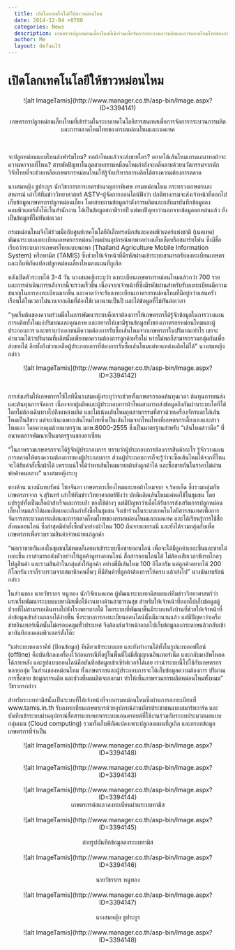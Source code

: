```yaml
---
  title: เปิดโลกเทคโนโลยีให้ชาวหม่อนไหม   
  date: 2014-12-04 +0700		  
  categories: News		
  description: เกษตรกรปลูกหม่อนเลี้ยงไหมที่เข้าร่วมเพื่อจัดการกระบวนการผลิตและการตลาดไหมไทยของกรมหม่อนไหมและเนคเทค
  author: Me		 
  layout: default
---
```


# เปิดโลกเทคโนโลยีให้ชาวหม่อนไหม   
<div style="text-align:center" markdown="1">
![alt ImageTamis](http://www.manager.co.th/asp-bin/Image.aspx?ID=3394141) <br>
<p>เกษตรกรปลูกหม่อนเลี้ยงไหมที่เข้าร่วมในระบบเทคโนโลยีสารสนเทศเพื่อการจัดการกระบวนการผลิตและการตลาดไหมไทยของกรมหม่อนไหมและเนคเทค</p>
</div>
<br>
<p> จะปลูกหม่อนแบบไหนส่งฟาร์มไหม? ทอผ้าไหมแล้วจะส่งขายใคร? อยากได้เส้นไหมเกรดเอมาทอผ้าจะควานหาจากที่ไหน? สารพัดปัญหาในอุตสาหกรรมหมื่อนไหมกำลังจะคลี่คลายด้วยนวัตกรรมจากนักวิจัยไทยที่จะช่วยเหลือเกษตรกรหม่อนไหมให้รู้จักบริหารการผลิตได้ตรงความต้องการตลาด  </p>
<p> นางสมหญิง ชูประยูร นักวิชาการการเกตรชำนาญการพิเศษ กรมหม่อนไหม กระทรวงเกษตรและสหกรณ์ เล่าให้ทีมข่าววิทยาศาสตร์ ASTV-ผู้จัดการออนไลน์ฟังว่า ปกติทางกรมจะส่งเจ้าหน้าที่ออกไปเก็บข้อมูลเกษตรกรปลูกหม่อนเลี้ยง โดยสอบถามข้อมูลกำลังการผลิตและกลับมาบันทึกข้อมูลลงคอมพิวเตอร์ตั้งโต๊ะในสำนักงาน ได้เป็นข้อมูลสถาติรายปี แต่พบปัญหาว่านอกจากข้อมูลตกหล่นแล้ว ยังเป็นข้อมูลที่ไม่ทันต่อเวลา</p>

<p> กรมหม่อนไหมจึงได้ร่วมมือกับศูนย์เทคโนโลยีอิเล็กทรอนิกส์และคอมพิวเตอร์แห่งชาติ (เนคเทค) พัฒนาระบบลงทะเบียนเกษตรกรหม่อนไหมผ่านอุปกรณ์พกพาอย่างแท็บเล็ตหรือสมาร์ทโฟน ซึ่งมีชื่อเรียกว่าระบบการเกษตรไทยแบบพกพา (Thailand Agriculture Mobile Information System) หรือทามิส (TAMIS) ซึ่งช่วยให้เจ้าหน้าที่มีรหัสผ่านเข้าระบบสามารถรับลงทะเบียนเกษตรและเก็บพิกัดแปลงปลูกหม่อนเลี้ยงไหมลงแผนที่กูเกิล </p>  

<p> หลังเปิดตัวระบบได้ 3-4 วัน นางสมหญิงระบุว่า ลงทะเบียนเกษตรกรหม่อนไหมแล้วกว่า 700 ราย และการดำเนินการหลังจากนี้จะรวดเร็วขึ้น เนื่องจากเจ้าหน้าที่ซึ่งมีรหัสผ่านสำหรับรับลงทะเบียนมีความชนาญในการลงทะเบียนมากขึ้น และคาดว่าจะรับลงทะเบียนเกาตรกรหม่อนไหมที่มีอยู่กว่าแสนครัวเรือนได้ในเวลาไม่นานจากเดิมที่ต้องใช้เวลานานเป็นปี และได้ข้อมูลที่ไม่ทันต่อเวลา</p>

<p> “จุดเริ่มต้นของความร่วมมือในการพัฒนาระบบคือเราต้องการให้เกษตรกรได้รู้จักข้อมูลในการวางแผนการผลิตทั้งในแง่ปริมาณและคุณภาพ และอยากให้เขามีฐานข้อมูลทั้งของเกาตรกรหม่อนไหมและผู้ประกอบการ และทราบว่าเอกชนมีความต้องการรับซื้อเส้นไหมจากเกษตรกรในปริมาณเท่าไร เขาจะคำนวณได้ว่าปริมาณที่ผลิตนั้นเพียงพอความต้องการลูกค้าหรือไม่ หากไม่พอก็สามารถรวมกลุ่มกันเพื่อส่งขายได้ อีกทั้งยังช่วยเหลือผู้ประกอบการที่ต้องการรับซื้อเส้นไหมแต่หาแหล่งผลิตไม่ได้” นางสมหญิงกล่าว </p>  
<div style="text-align:center" markdown="1">
![alt ImageTamis](http://www.manager.co.th/asp-bin/Image.aspx?ID=3394142)
</div>
<br>
<p> การส่งเสริมให้เกษตรกรใช้ไอทีนี้นางสมหญิงระบุว่าจะช่วยทั้งเกษตรกรลดต้นทุนเวลา ต้นทุนการขนส่ง และต้นทุนการจัดการ เนื่องจากผู้ผลิตและผู้ประกอบการผ้าไหมสามารถส่งข้อมูลถึงกันผ่านระบบไอทีได้ โดยไม่ต้องเดินทางไปถึงแหล่งผลิต และไม่เน้นเส้นไหมอุตสาหกรรมที่สาวด้วยเครื่องจักรและได้เส้นไหมเป็นสีขาว แต่จะเน้นเฉพาะเส้นไหมไทยซึ่งเป็นเส้นไหมจากไหมไทยที่เกษตรกรเลี้ยงเองและสาวไหมเอง โดยควบคุมด้วยมาตรฐาน มกษ.8000-2555 ซึ่งเป็นมาตรฐานสำหรับ “เส้นไหมสาวมือ” ที่อนาคตอาจพัฒนาเป็นมาตรฐานของอาเซียน</p>

<p> “ในภาพรวมเกษตรกรจะได้รู้จักผู้ประกอบการ ทราบว่าผู้ประกอบการต้องการสินค้าอะไร รู้จักวางแผนการตลาดให้ตรงความต้องการของผู้ประกอบการ ส่วนผู้ประกอบการก็จะรู้ว่าจะซื้อเส้นไหมได้จากที่ไหน จะได้รับคำสั่งซื้อผ้าได้ เพราะแน่ใจได้ว่าหาเส้นไหมมาทอผ้าส่งลูกค้าได้ และซื้อขายกันในราคาไม่ผ่านพ่อค้าคนกลาง” นางสมหญิงระบุ </p>

<p> ทางด้าน นางนันทบรัตน์ ไชยจันลา เกษตรกรเลี้ยงไหมและทอผ้าไหมจาก จ.ร้อยเอ็ด ซึ่งรวมกลุ่มกับเกษตรกรจาก จ.สุรินทร์ เล่าให้ทีมข่าววิทยาศาสตร์ฟังว่า ปกติผลิตเส้นไหมแค่พอใช้ในชุมชน โดยแปรรูปทั้งเป็นเสื้อผ้าสำเร็จและกระเป๋า ของใช้ต่างๆ แต่มีปัญหาว่าเมื่อได้รับการส่งเสริมการปลูกหม่อนเลี้ยงไหมแล้วได้ผลผลิตเยอะเกินกำลังซื้อในชุมชน จึงเข้าร่วมในระบบเทคโนโลยีสารสนเทศเพื่อการจัดการกระบวนการผลิตและการตลาดไหมไทยของกรมหม่อนไหมและเนคเทค และได้เรียนรู้การใช้สื่อสังคมออนไลน์ ซึ่งล่าสุดมีคำสั่งซื้อตัวอย่างผ้าไหม 100 ผืนจากเยอรมนี และยังได้รวมกลุ่มกับเพื่อเกษตรกรเพื่อรวบรวมสินค้าจำหน่ายแก่ลูกค้า </p>

<p> “พอเราขายกันเองในชุมชนไม่หมดก็เลยมาเข้าระบบซื้อขายออนไลน์ เพื่อจะได้มีลูกค้าเยอะขึ้นและขายได้เยอะขึ้น เราสามารถส่งตัวอย่างให้ลูกค้าดูทางออนไลน์ สื่อสารออนไลน์ได้ ไม่ต้องเสียเวลาขับรถไกลๆ ไปดูสินค้า และรวมสินค้าในกลุ่มส่งให้ลูกค้า อย่างพี่มีเส้นไหม 100 กิโลกรัม แต่ลูกค้าอยากได้ 200 กิโลกรัม เราก็รวบรวมจากสมาชิกคนอื่นๆ ที่มีสินค้าที่ลูกค้าต้องการให้ครบ แล้วส่งไป” นางนันทบรัตน์กล่าว</p>

<p> ในส่วนของ นายวัชรากร หนูทอง นักวิจัยเนคเทค ผู้พัฒนาระบบทามิสเผยแก่ทีมข่าววิทยาศาสตร์ว่า แรกเริ่มพัฒนาระบบแบบทามิสเพื่อใช้งานทางด้านสาธารณสุข สำหรับให้เจ้าหน้าที่ออกไปเก็บข้อมูลผู้ป่วยที่ไม่สามารถเดินทางไปยังโรงพยาบาลได้ โดยระบบที่พัฒนาขึ้นมีระบบหลังบ้านที่ช่วยให้เจ้าหน้าที่ส่งข้อมูลเข้าส่วนกลางได้ง่ายขึ้น ซึ่งระบบการลงทะเบียนออนไลน์นั้นมีมานานแล้ว แต่มีปัญหาว่าเครือข่ายอินเทอร์เน็ตนั้นไม่ครอบคลุมทั่วประเทศ จึงต้องส่งเจ้าหน้าออกไปเก็บข้อมูลลงกระดาษแล้วกลับเข้ามาบันทึกลงคอมพิวเตอร์ตั้งโต๊ะ</p>

<p> “แต่ระบบของเราคีย์ (ป้อนข้อมูล) ทีเดียวเข้าระบบเลย และยังทำงานได้ทั้งในรูปแบบออฟไลน์ (offline) คือบันทึกลงเครื่องไว้ก่อนกรณีที่อยู่ในพื้นที่ไม่มีสัญญาณอินเทอร์เน็ต และกลับมาอัพโหลดได้ภายหลัง และรูปแบบออนไลน์คือบันทึกข้อมูลเข้าเซิร์ฟเวอร์ได้เลย เรานำระบบนี้ไปใช้กับเกษตรกรหลายกลุ่ม ในส่วนของหม่อนไหม ทั้งเกษตรกรและผู้ประกอบการจะได้เก็บข้อมูลความต้องการ ปริมาณการซื้อขาย ข้อมูลการผลิต และช่วงที่ผลผลิตจะออกมา ทำให้เห็นภาพรวมการผลิตหม่อนไหมทั้งหมด” วัชรากรกล่าว </p>

<p> สำหรับระบบทามิสนั้นเป็นระบบที่ให้เจ้าหน้าที่จากกรมหม่อนไหมซึ่งผ่านการลงทะเบียนที่ www.tamis.in.th รับลงทะเบียนเกษตรกรด้วยอุปกรณ์อ่านบัตรประชาชนแบบสมาร์ทการ์ด และบันทึกเข้าระบบผ่านอุปกรณ์สื่อสารแบบพกพาระบบแอนดรอยด์ที่ใช้งานร่วมกับระบบประมวลผลแบบกลุ่มเมฆ (Cloud computing) รวมทั้งเก็บพิกัดแปลงเพาะปลูกลงแผนที่กูเกิล และกรอกข้อมูลเกษตรกรที่จำเป็น</p>

<div style="text-align:center" markdown="1">
![alt ImageTamis](http://www.manager.co.th/asp-bin/Image.aspx?ID=3394148) <br><br>
![alt ImageTamis](http://www.manager.co.th/asp-bin/Image.aspx?ID=3394143)<br><br>
![alt ImageTamis](http://www.manager.co.th/asp-bin/Image.aspx?ID=3394144)
<br> เกษตรกรต่อแถวลงทะเบียนผ่านระบบทามิส <br><br>
![alt ImageTamis](http://www.manager.co.th/asp-bin/Image.aspx?ID=3394145) <br><br> ถ่ายรูปบันทึกข้อมูลลงระบบทามิส <br><br>
![alt ImageTamis](http://www.manager.co.th/asp-bin/Image.aspx?ID=3394146) <br><br> นายวัชรากร หนูทอง <br><br>
![alt ImageTamis](http://www.manager.co.th/asp-bin/Image.aspx?ID=3394147) <br><br> นางสมหญิง ชูประยูร <br><br>
![alt ImageTamis](http://www.manager.co.th/asp-bin/Image.aspx?ID=3394148) <br><br>
</div>
